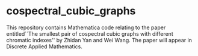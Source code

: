 # cospectral_cubic_graphs
This repository contains Mathematica code relating to the paper 
entitled``The smallest pair of cospectral cubic graphs with different chromatic indexes'' by Zhidan Yan and Wei Wang. The paper will appear in Discrete Applied Mathematics.

